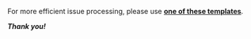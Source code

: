 For more efficient issue processing, please use [**one of these templates**](https://github.com/storyset/storyset/issues/new/choose).

***Thank you!***
